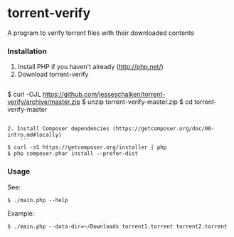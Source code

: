 # torrent-verify

A program to verify torrent files with their downloaded contents

### Installation

1. Install PHP if you haven't already (http://php.net/)
1. Download torrent-verify
   ```
$ curl -OJL https://github.com/jesseschalken/torrent-verify/archive/master.zip
$ unzip torrent-verify-master.zip
$ cd torrent-verify-master
```

2. Install Composer dependencies (https://getcomposer.org/doc/00-intro.md#locally)
    ```
$ curl -sS https://getcomposer.org/installer | php
$ php composer.phar install --prefer-dist
```

### Usage

See:

```
$ ./main.php --help
```

Example:
```
$ ./main.php --data-dir=~/Downloads torrent1.torrent torrent2.torrent
```

